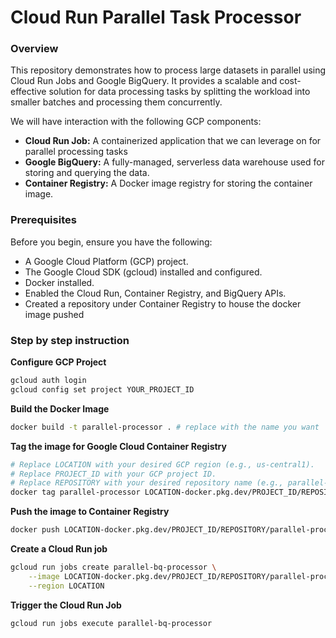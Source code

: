 # Cloud Run Parallel Task Processor

### Overview

This repository demonstrates how to process large datasets in parallel using Cloud Run Jobs and Google BigQuery. It provides a scalable and cost-effective solution for data processing tasks by splitting the workload into smaller batches and processing them concurrently.

We will have interaction with the following GCP components:

*   **Cloud Run Job:** A containerized application that we can leverage on for parallel processing tasks
*   **Google BigQuery:** A fully-managed, serverless data warehouse used for storing and querying the data.
*   **Container Registry:** A Docker image registry for storing the container image.

### Prerequisites

Before you begin, ensure you have the following:

*   A Google Cloud Platform (GCP) project.
*   The Google Cloud SDK (gcloud) installed and configured.
*   Docker installed.
*   Enabled the Cloud Run, Container Registry, and BigQuery APIs.
*   Created a repository under Container Registry to house the docker image pushed

### Step by step instruction

**Configure GCP Project**
```bash
gcloud auth login
gcloud config set project YOUR_PROJECT_ID
```

**Build the Docker Image**
```bash
docker build -t parallel-processor . # replace with the name you want
```

**Tag the image for Google Cloud Container Registry**

```bash
# Replace LOCATION with your desired GCP region (e.g., us-central1).
# Replace PROJECT_ID with your GCP project ID.
# Replace REPOSITORY with your desired repository name (e.g., parallel-processor).
docker tag parallel-processor LOCATION-docker.pkg.dev/PROJECT_ID/REPOSITORY/parallel-processor:latest
```

**Push the image to Container Registry**
```bash
docker push LOCATION-docker.pkg.dev/PROJECT_ID/REPOSITORY/parallel-processor:latest
```

**Create a Cloud Run job**
```bash
gcloud run jobs create parallel-bq-processor \
    --image LOCATION-docker.pkg.dev/PROJECT_ID/REPOSITORY/parallel-processor:latest \
    --region LOCATION
```

**Trigger the Cloud Run Job**
```bash
gcloud run jobs execute parallel-bq-processor
```
